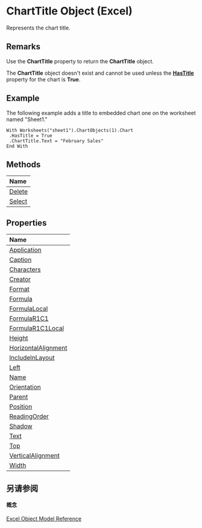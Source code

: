 
# ChartTitle Object (Excel)

Represents the chart title.


## Remarks

Use the  **ChartTitle** property to return the **ChartTitle** object.

The  **ChartTitle** object doesn't exist and cannot be used unless the **[HasTitle](9aa0e37a-4d1d-1fc3-d5cb-b8869251ff16.md)** property for the chart is **True**.


## Example

 The following example adds a title to embedded chart one on the worksheet named "Sheet1."


```
With Worksheets("sheet1").ChartObjects(1).Chart 
 .HasTitle = True 
 .ChartTitle.Text = "February Sales" 
End With
```


## Methods



|**Name**|
|:-----|
|[Delete](f5ad76d9-2cec-d834-283f-c1f5ab17db1b.md)|
|[Select](3ca37ca1-c874-cf06-dc4a-38df1879a5e2.md)|

## Properties



|**Name**|
|:-----|
|[Application](ad885eca-db85-6341-62ca-f2541340fb2d.md)|
|[Caption](eb36b740-7aba-3af1-5f2e-40689db272e2.md)|
|[Characters](53cbfd6d-3be0-74d8-d55b-983d99d92e80.md)|
|[Creator](af26289c-2f53-51a1-0395-4e045f486093.md)|
|[Format](e922b091-93cc-b0e1-54bd-464cea5440e4.md)|
|[Formula](658a6f79-466f-e9f0-702e-af95b154cef2.md)|
|[FormulaLocal](0bfe5792-c647-86de-ce37-f2011bc89c31.md)|
|[FormulaR1C1](6e8f611d-2cd8-24d7-3cc8-f56ec611365a.md)|
|[FormulaR1C1Local](7f1fcf73-a8a3-3a93-abeb-73f964784942.md)|
|[Height](45a2fe9b-47f1-e2ed-8a7c-702e52a52ac8.md)|
|[HorizontalAlignment](2ad6c649-c9f4-fb6a-bb29-4d01567c127a.md)|
|[IncludeInLayout](29a38d5a-9aaa-bcbc-7a86-96ce85286cf1.md)|
|[Left](fb2eac79-fafe-074e-02bb-74e0648073c4.md)|
|[Name](7fd62a31-677e-d25f-df62-b42c28e6b635.md)|
|[Orientation](e5cbc985-0afc-8e07-35ac-7dad72e5e380.md)|
|[Parent](ec6aeb2a-402f-f41c-f8c6-8c2c44216c00.md)|
|[Position](362c6370-142d-e783-2802-64d2cf830b4f.md)|
|[ReadingOrder](31c00ca2-c2aa-bead-1716-8f03da908296.md)|
|[Shadow](caf5d60f-9904-1fca-e731-cff15b7d569d.md)|
|[Text](22e073e3-06be-4888-cac3-7daad2a9cb33.md)|
|[Top](6521d104-0b13-e896-ecb9-e8315a2c7106.md)|
|[VerticalAlignment](9d675a02-b84e-84e0-6ccf-adb47b876c12.md)|
|[Width](cf3592a8-c8bd-03aa-d64c-c48ff5e251f7.md)|

## 另请参阅


#### 概念


[Excel Object Model Reference](11ea8598-8a20-92d5-f98b-0da04263bf2c.md)